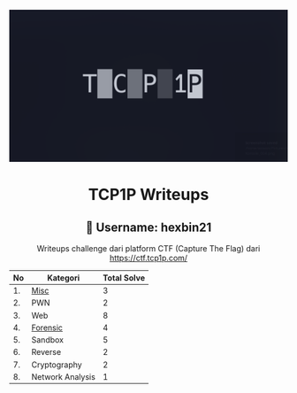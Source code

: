 <div align="center">

![TCP1P Logo](./TCP1P-logo.png)

# TCP1P Writeups
## 🤖 Username: **hexbin21**

Writeups challenge dari platform CTF (Capture The Flag) dari https://ctf.tcp1p.com/

| No | Kategori                | Total Solve |
| -- | ----------------------- | ----------- |
| 1. | [Misc](./Misc/)         | 3           |
| 2. | PWN                     | 2           |
| 3. | Web                     | 8           |
| 4. | [Forensic](./Forensic/) | 4           |
| 5. | Sandbox                 | 5           |
| 6. | Reverse                 | 2           |
| 7. | Cryptography            | 2           |
| 8. | Network Analysis        | 1           |

</div>
